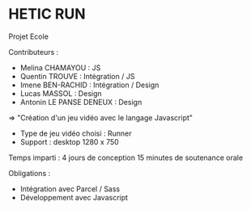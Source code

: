 # HETIC RUN

Projet Ecole

Contributeurs :

- Melina CHAMAYOU : JS
- Quentin TROUVE : Intégration / JS
- Imene BEN-RACHID : Intégration / Design
- Lucas MASSOL : Design
- Antonin LE PANSE DENEUX : Design

=> "Création d'un jeu vidéo avec le langage Javascript"

- Type de jeu vidéo choisi : Runner
- Support : desktop 1280 x 750

Temps imparti : 4 jours de conception
                15 minutes de soutenance orale

Obligations :

- Intégration avec Parcel / Sass 
- Développement avec Javascript
